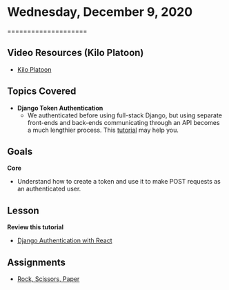 # Wednesday, December 9, 2020
====================

## Video Resources (Kilo Platoon)
* [Kilo Platoon](https://www.youtube.com/playlist?list=PLu0CiQ7bzwESaHc5FZKQfh6KyOh_0OEtG)

## Topics Covered
- **Django Token Authentication**
  - We authenticated before using full-stack Django, but using separate front-ends and back-ends communicating through an API becomes a much lengthier process. This [tutorial](https://medium.com/@dakota.lillie/django-react-jwt-authentication-5015ee00ef9a) may help you.

## Goals
**Core**
- Understand how to create a token and use it to make POST requests as an authenticated user.

## Lesson
**Review this tutorial**
  -  [Django Authentication with React](https://medium.com/@dakota.lillie/django-react-jwt-authentication-5015ee00ef9a)

## Assignments
- [Rock, Scissors, Paper](https://github.com/mikeplatoon/rock-scissors-paper)
